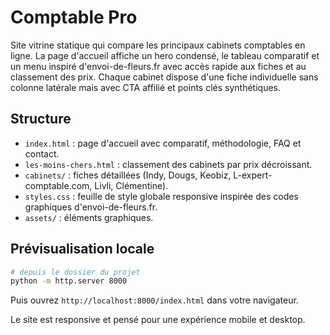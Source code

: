 # Comptable Pro

Site vitrine statique qui compare les principaux cabinets comptables en ligne. La page d'accueil affiche un hero condensé, le tableau comparatif et un menu inspiré d'envoi-de-fleurs.fr avec accès rapide aux fiches et au classement des prix. Chaque cabinet dispose d'une fiche individuelle sans colonne latérale mais avec CTA affilié et points clés synthétiques.

## Structure
- `index.html` : page d'accueil avec comparatif, méthodologie, FAQ et contact.
- `les-moins-chers.html` : classement des cabinets par prix décroissant.
- `cabinets/` : fiches détaillées (Indy, Dougs, Keobiz, L-expert-comptable.com, Livli, Clémentine).
- `styles.css` : feuille de style globale responsive inspirée des codes graphiques d'envoi-de-fleurs.fr.
- `assets/` : éléments graphiques.

## Prévisualisation locale
```bash
# depuis le dossier du projet
python -m http.server 8000
```
Puis ouvrez `http://localhost:8000/index.html` dans votre navigateur.

Le site est responsive et pensé pour une expérience mobile et desktop.

